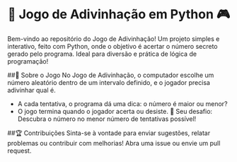 <h1 align="center"> 🎲 Jogo de Adivinhação em Python 🎮 </h1>
Bem-vindo ao repositório do Jogo de Adivinhação! Um projeto simples e interativo, feito com Python, onde o objetivo é acertar o número secreto gerado pelo programa. Ideal para diversão e prática de lógica de programação!

##📜 Sobre o Jogo
No Jogo de Adivinhação, o computador escolhe um número aleatório dentro de um intervalo definido, e o jogador precisa adivinhar qual é.
* A cada tentativa, o programa dá uma dica: o número é maior ou menor?
* O jogo termina quando o jogador acerta ou desiste.
🎯 Seu desafio: Descubra o número no menor número de tentativas possível!

##🏆 Contribuições
Sinta-se à vontade para enviar sugestões, relatar problemas ou contribuir com melhorias! Abra uma issue ou envie um pull request.


